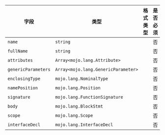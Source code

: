 | 字段 | 类型 | 格式类型 | 是否必须 | 默认值 | 说明 |
|---|---|---|---|---|---|
| `name` | `string` |  | 否 |  |  |
| `fullName` | `string` |  | 否 |  |  |
| `attributes` | `Array<mojo.lang.Attribute>` |  | 否 |  |  |
| `genericParameters` | `Array<mojo.lang.GenericParameter>` |  | 否 |  |  |
| `enclosingType` | `mojo.lang.NominalType` |  | 否 |  |  |
| `namePosition` | `mojo.lang.Position` |  | 否 |  |  |
| `signature` | `mojo.lang.FunctionSignature` |  | 否 |  |  |
| `body` | `mojo.lang.BlockStmt` |  | 否 |  |  |
| `scope` | `mojo.lang.Scope` |  | 否 |  |  |
| `interfaceDecl` | `mojo.lang.InterfaceDecl` |  | 否 |  |  |

